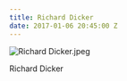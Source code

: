 ```yaml
---
title: Richard Dicker
date: 2017-01-06 20:45:00 Z
---
```


![Richard Dicker.jpeg](/uploads/Richard%20Dicker.jpeg)

Richard Dicker